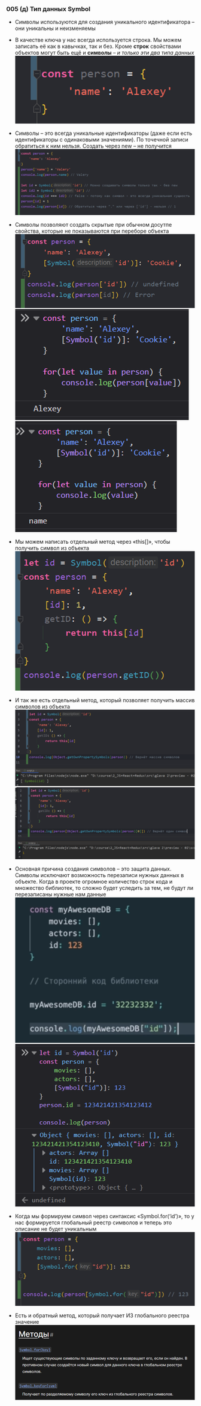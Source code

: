 ### **005 (д) Тип данных Symbol**

- Символы используются для создания уникального идентификатора – они уникальны и неизменяемы

- В качестве ключа у нас всегда используется строка. Мы можем записать её как в кавычках, так и без. Кроме **строк** свойствами объектов могут быть ещё и **символы** _– и только эти два типа данных_
![](_png/Pasted%20image%2020220909162610.png)
- Символы – это всегда уникальные идентификаторы (даже если есть идентификаторы с одинаковыми значениями). По точечной записи обратиться к ним нельзя. Создать через new – не получится
![](_png/Pasted%20image%2020220909162615.png)
- Символы позволяют создать скрытые при обычном досутпе свойства, которые не показываются при переборе объекта
![](_png/Pasted%20image%2020220909162620.png)
![](_png/Pasted%20image%2020220909162628.png)
![](_png/Pasted%20image%2020220909162633.png)
- Мы можем написать отдельный метод через «this[]», чтобы получить символ из объекта
![](_png/Pasted%20image%2020220909162652.png)
- И так же есть отдельный метод, который позволяет получить массив символов из объекта
![](_png/Pasted%20image%2020220909162657.png)
![](_png/Pasted%20image%2020220909162703.png)
- Основная причина создания символов – это защита данных. Символы исключают возможность перезаписи нужных данных в объекте. Когда в проекте огромное количество строк кода и множество библиотек, то сложно будет уследить за тем, не будут ли перезаписаны нужные нам данные
![](_png/Pasted%20image%2020220909162710.png)
![](_png/Pasted%20image%2020220909162715.png)
- Когда мы формируем символ через синтаксис «Symbol.for(‘id’)», то у нас формируется глобальный реестр символов и теперь это описание не будет уникальным
![](_png/Pasted%20image%2020220909162719.png)
- Есть и обратный метод, который получает ИЗ глобального реестра значение
![](_png/Pasted%20image%2020220909162724.png)